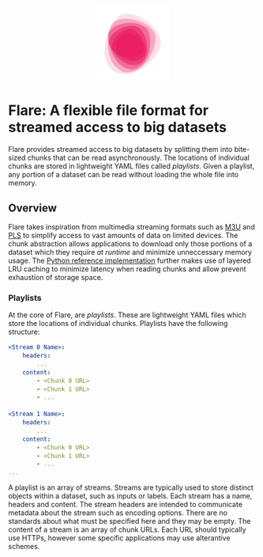 <div align='center'>
	<img src='./images/flare.svg' width='30%'>
</div>


# Flare: A flexible file format for streamed access to big datasets

Flare provides streamed access to big datasets by splitting them into bite-sized chunks that can be read asynchronously. The locations of individual chunks are stored in lightweight YAML files called *playlists*. Given a playlist, any portion of a dataset can be read without loading the whole file into memory.


## Overview

Flare takes inspiration from multimedia streaming formats such as [M3U](https://en.wikipedia.org/wiki/M3U) and [PLS](https://en.wikipedia.org/wiki/PLS_(file_format)) to simplify access to vast amounts of data on limited devices. The chunk abstraction allows applications to download only those portions of a dataset which they require *at runtime* and minimize unneccessary memory usage. The [Python reference implementation](https://github.com/oelin/flare-python) further makes use of layered LRU caching to minimize latency when reading chunks and allow prevent exhaustion of storage space.


### Playlists

At the core of Flare, are *playlists*. These are lightweight YAML files which store the locations of individual chunks. Playlists have the following structure:

```yaml
<Stream 0 Name>:
    headers:
        ...
    content:
        - <Chunk 0 URL>
        - <Chunk 1 URL>
        - ...

<Stream 1 Name>:
    headers:
        ...
    content:
        - <Chunk 0 URL>
        - <Chunk 1 URL>
        - ...
...
```

A playlist is an array of streams. Streams are typically used to store distinct objects within a dataset, such as inputs or labels. Each stream has a name, headers and content. The stream headers are intended to communicate metadata about the stream such as encoding options. There are no standards about what must be specified here and they may be empty. The content of a stream is an array of chunk URLs. Each URL should typically use HTTPs, however some specific applications may use alterantive schemes.
